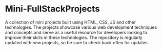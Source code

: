 # Mini-FullStackProjects
A collection of mini projects built using HTML, CSS, JS and other technologies. The projects showcase various web development techniques and concepts and serve as a useful resource for developers looking to improve their skills in these technologies. The repository is regularly updated with new projects, so be sure to check back often for updates.
